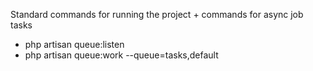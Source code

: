 Standard commands for running the project + commands for async job tasks
- php artisan queue:listen
- php artisan queue:work --queue=tasks,default
